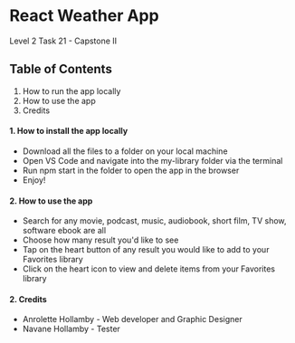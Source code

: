 # React Weather App

Level 2 Task 21 - Capstone II

## Table of Contents
1. How to run the app locally
2. How to use the app
3. Credits

#### 1. How to install the app locally
* Download all the files to a folder on your local machine
* Open VS Code and navigate into the my-library folder via the terminal
* Run npm start in the folder to open the app in the browser
* Enjoy!

#### 2. How to use the app
* Search for any movie, podcast, music, audiobook, short film, TV show, software ebook are all
* Choose how many result you'd like to see
* Tap on the heart button of any result you would like to add to your Favorites library
* Click on the heart icon to view and delete items from your Favorites library


#### 2. Credits
* Anrolette Hollamby - Web developer and Graphic Designer
* Navane Hollamby - Tester